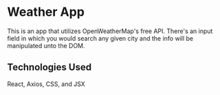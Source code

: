 # Weather App
This is an app that utilizes OpenWeatherMap's free API. There's an input field in which you would search any given city and the info will be manipulated unto the DOM.

## Technologies Used
React, Axios, CSS, and JSX